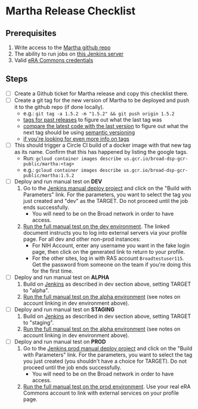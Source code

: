 Martha Release Checklist
=========

## Prerequisites
1. Write access to the [Martha github repo](https://github.com/broadinstitute/martha)
1. The ability to run jobs on [this Jenkins server](https://fc-jenkins.dsp-techops.broadinstitute.org)
1. Valid [eRA Commons credentials](https://public.era.nih.gov/commons/public/login.do?TARGET=https%3A%2F%2Fpublic.era.nih.gov%2Fcommons%2FcommonsInit.do)

## Steps

- [ ] Create a Github ticket for Martha release and copy this checklist there.
- [ ] Create a git tag for the new version of Martha to be deployed and push it to the github repo (if done locally).
    - e.g.: `git tag -a 1.5.2 -m "1.5.2" && git push origin 1.5.2`
    - [tags for past releases](https://github.com/broadinstitute/martha/tags) to figure out what the last tag was
    - [compare the latest code with the last version](https://github.com/broadinstitute/martha/compare) to figure out what the next tag should be using [semantic versioning](https://semver.org/)
    - [if you're looking for even more info on tags](https://git-scm.com/book/en/v2/Git-Basics-Tagging#_creating_tags)
- [ ] This should trigger a Circle CI build of a docker image with that new tag as its name. Confirm that this has happened
   by listing the google tags.
    - Run: `gcloud container images describe us.gcr.io/broad-dsp-gcr-public/martha:<tag>`
    - e.g.: `gcloud container images describe us.gcr.io/broad-dsp-gcr-public/martha:1.5.2`
- [ ] Deploy and run manual test on **DEV**
    1. Go to the [Jenkins manual deploy project](https://fc-jenkins.dsp-techops.broadinstitute.org/job/martha-manual-deploy/) and click on the "Build with Parameters" link.  For the parameters, you want to select the tag you just created and "dev" as the TARGET.  Do not proceed until the job ends successfully.
        - You will need to be on the Broad network in order to have access.
    1. [Run the full manual test on the dev environment](https://docs.google.com/document/d/1-SXw-tgt1tb3FEuNCGHWIZJ304POmfz5ragpphlq2Ng). The linked document instructs you to log into external servers via your profile page. For all dev and other non-prod instances:
        * For NIH Account, enter any username you want in the fake login page, then click on the generated link to return to your profile.
        * For the other sites, log in with RAS account `Broadtestuser115`. Get the password from someone on the team if you're doing this for the first time.
- [ ] Deploy and run manual test on **ALPHA**
    1. Build on [Jenkins](https://fc-jenkins.dsp-techops.broadinstitute.org/job/martha-manual-deploy/) as described in dev section above, setting TARGET to "alpha". 
    1. [Run the full manual test on the alpha environment](https://docs.google.com/document/d/1-SXw-tgt1tb3FEuNCGHWIZJ304POmfz5ragpphlq2Ng) (see notes on account linking in dev environment above).
- [ ] Deploy and run manual test on **STAGING**
    1. Build on [Jenkins](https://fc-jenkins.dsp-techops.broadinstitute.org/job/martha-manual-deploy/) as described in dev section above, setting TARGET to "staging". 
    1. [Run the full manual test on the alpha environment](https://docs.google.com/document/d/1-SXw-tgt1tb3FEuNCGHWIZJ304POmfz5ragpphlq2Ng) (see notes on account linking in dev environment above).
- [ ] Deploy and run manual test on **PROD**
     1. Go to the [Jenkins prod manual deploy project](https://fcprod-jenkins.dsp-techops.broadinstitute.org/job/martha-manual-deploy/) and click on the "Build with Parameters" link.  For the parameters, you want to select the tag you just created (you shouldn't have a choice for TARGET).  Do not proceed until the job ends successfully.
         - You will need to be on the Broad network in order to have access.
     1. [Run the full manual test on the prod environment](https://docs.google.com/document/d/1-SXw-tgt1tb3FEuNCGHWIZJ304POmfz5ragpphlq2Ng). Use your real eRA Commons account to link with external services on your profile page.
